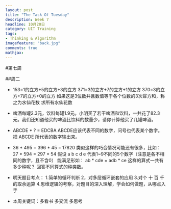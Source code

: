 ```yaml
---
layout: post
title: "The Task Of Tuesday"
description: Week 7
headline: 10月20日
category: UIT Training
tags:  
- Thinking & Algorithm
imagefeature: "back.jpg"
comments: true
mathjax: 
---
```


#第七周

##周二

* 153=1的立方+5的立方+3的立方
  371=3的立方+7的立方+1的立方
  370=3的立方+7的立方+0的立方
  如果这是3位数并且数值等于各个位数的3次幂方和，称之为水仙花数
  求所有水仙花数

* 啤酒每罐2.3元，饮料每罐1.9元。小明买了若干啤酒和饮料，一共花了82.3元。我们还知道他买的啤酒比饮料的数量少，请你计算他买了几罐啤酒。

* ABCDE * ? = EDCBA
  ABCDE应该代表不同的数字，问号也代表某个数字。把 ABCDE 所代表的数字输出来。


* 36 * 495 = 396 * 45 = 17820 
  类似这样的巧合情况可能还有很多，比如：27 * 594 = 297 * 54
  假设 a b c d e 代表1~9不同的5个数字（注意是各不相同的数字，且不含0）
  能满足形如： ab * cde = adb * ce 这样的算式一共有多少种呢？
  回答不同算式的种类数。




* 明天题目考点：
1.简单的循环判断
2，对多层循环嵌套的应用
3.对个 十 百 千 的取余运算
4.思维逻辑的考察，对题目的深入理解，学会如何做题，从哪点入手


* 本周关键词：多看书   多交流   多思考